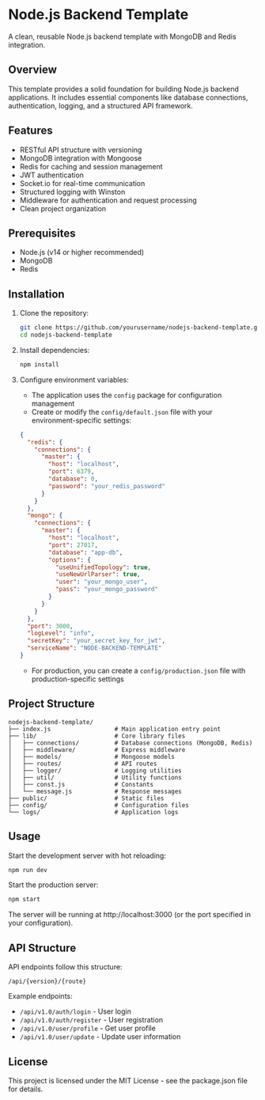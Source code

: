 # Node.js Backend Template

A clean, reusable Node.js backend template with MongoDB and Redis integration.

## Overview

This template provides a solid foundation for building Node.js backend applications. It includes essential components like database connections, authentication, logging, and a structured API framework.

## Features

- RESTful API structure with versioning
- MongoDB integration with Mongoose
- Redis for caching and session management
- JWT authentication
- Socket.io for real-time communication
- Structured logging with Winston
- Middleware for authentication and request processing
- Clean project organization

## Prerequisites

- Node.js (v14 or higher recommended)
- MongoDB
- Redis

## Installation

1. Clone the repository:
   ```bash
   git clone https://github.com/yourusername/nodejs-backend-template.git
   cd nodejs-backend-template
   ```

2. Install dependencies:
   ```bash
   npm install
   ```

3. Configure environment variables:
   - The application uses the `config` package for configuration management
   - Create or modify the `config/default.json` file with your environment-specific settings:
   ```json
   {
     "redis": {
       "connections": {
         "master": {
           "host": "localhost",
           "port": 6379,
           "database": 0,
           "password": "your_redis_password"
         }
       }
     },
     "mongo": {
       "connections": {
         "master": {
           "host": "localhost",
           "port": 27017,
           "database": "app-db",
           "options": {
             "useUnifiedTopology": true,
             "useNewUrlParser": true,
             "user": "your_mongo_user",
             "pass": "your_mongo_password"
           }
         }
       }
     },
     "port": 3000,
     "logLevel": "info",
     "secretKey": "your_secret_key_for_jwt",
     "serviceName": "NODE-BACKEND-TEMPLATE"
   }
   ```
   - For production, you can create a `config/production.json` file with production-specific settings

## Project Structure

```
nodejs-backend-template/
├── index.js                  # Main application entry point
├── lib/                      # Core library files
│   ├── connections/          # Database connections (MongoDB, Redis)
│   ├── middleware/           # Express middleware
│   ├── models/               # Mongoose models
│   ├── routes/               # API routes
│   ├── logger/               # Logging utilities
│   ├── util/                 # Utility functions
│   ├── const.js              # Constants
│   └── message.js            # Response messages
├── public/                   # Static files
├── config/                   # Configuration files
└── logs/                     # Application logs
```

## Usage

Start the development server with hot reloading:

```bash
npm run dev
```

Start the production server:

```bash
npm start
```

The server will be running at http://localhost:3000 (or the port specified in your configuration).

## API Structure

API endpoints follow this structure:
```
/api/{version}/{route}
```

Example endpoints:
- `/api/v1.0/auth/login` - User login
- `/api/v1.0/auth/register` - User registration
- `/api/v1.0/user/profile` - Get user profile
- `/api/v1.0/user/update` - Update user information

## License

This project is licensed under the MIT License - see the package.json file for details.
